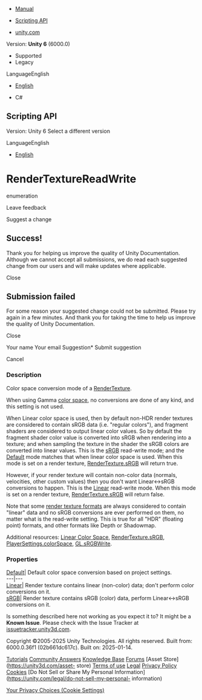 [ ]()

  * [Manual](../Manual/index.html)
  * [Scripting API](../ScriptReference/index.html)

  * [unity.com](https://unity.com/)

Version: **Unity 6** (6000.0)

  * Supported
  * Legacy

LanguageEnglish

  * [English]()

  * C#

[ ](https://docs.unity3d.com)

## Scripting API

Version: Unity 6 Select a different version

LanguageEnglish

  * [English]()

# RenderTextureReadWrite

enumeration

Leave feedback

Suggest a change

## Success!

Thank you for helping us improve the quality of Unity Documentation. Although
we cannot accept all submissions, we do read each suggested change from our
users and will make updates where applicable.

Close

## Submission failed

For some reason your suggested change could not be submitted. Please <a>try
again</a> in a few minutes. And thank you for taking the time to help us
improve the quality of Unity Documentation.

Close

Your name Your email Suggestion* Submit suggestion

Cancel

[ ]()

### Description

Color space conversion mode of a [RenderTexture](RenderTexture.html).

When using Gamma [color space](../Manual/LinearLighting.html), no conversions
are done of any kind, and this setting is not used.  
  
When Linear color space is used, then by default non-HDR render textures are
considered to contain sRGB data (i.e. "regular colors"), and fragment shaders
are considered to output linear color values. So by default the fragment
shader color value is converted into sRGB when rendering into a texture; and
when sampling the texture in the shader the sRGB colors are converted into
linear values. This is the [sRGB](RenderTextureReadWrite-sRGB.html) read-write
mode; and the [Default](RenderTextureReadWrite.Default.html) mode matches that
when linear color space is used. When this mode is set on a render texture,
[RenderTexture.sRGB](RenderTexture-sRGB.html) will return true.  
  
However, if your render texture will contain non-color data (normals,
velocities, other custom values) then you don't want Linear<->sRGB conversions
to happen. This is the [Linear](RenderTextureReadWrite.Linear.html) read-write
mode. When this mode is set on a render texture,
[RenderTexture.sRGB](RenderTexture-sRGB.html) will return false.  
  
Note that some [render texture formats](RenderTextureFormat.html) are always
considered to contain "linear" data and no sRGB conversions are ever performed
on them, no matter what is the read-write setting. This is true for all "HDR"
(floating point) formats, and other formats like Depth or Shadowmap.  
  
Additional resources: [Linear Color Space](../Manual/LinearLighting.html),
[RenderTexture.sRGB](RenderTexture-sRGB.html),
[PlayerSettings.colorSpace](PlayerSettings-colorSpace.html),
[GL.sRGBWrite](GL-sRGBWrite.html).

### Properties

[Default](RenderTextureReadWrite.Default.html)| Default color space conversion
based on project settings.  
---|---  
[Linear](RenderTextureReadWrite.Linear.html)| Render texture contains linear
(non-color) data; don't perform color conversions on it.  
[sRGB](RenderTextureReadWrite-sRGB.html)| Render texture contains sRGB (color)
data, perform Linear<->sRGB conversions on it.  
  
Is something described here not working as you expect it to? It might be a
**Known Issue**. Please check with the Issue Tracker at
[issuetracker.unity3d.com](https://issuetracker.unity3d.com).

Copyright ©2005-2025 Unity Technologies. All rights reserved. Built from:
6000.0.36f1 (02b661dc617c). Built on: 2025-01-14.

[Tutorials](https://unity3d.com/learn) [Community
Answers](https://answers.unity3d.com) [Knowledge
Base](https://support.unity3d.com/hc/en-us)
[Forums](https://forum.unity3d.com) [Asset Store](https://unity3d.com/asset-
store) [Terms of use](https://docs.unity3d.com/Manual/TermsOfUse.html)
[Legal](https://unity.com/legal) [Privacy
Policy](https://unity.com/legal/privacy-policy)
[Cookies](https://unity.com/legal/cookie-policy) [Do Not Sell or Share My
Personal Information](https://unity.com/legal/do-not-sell-my-personal-
information)

[Your Privacy Choices (Cookie Settings)](javascript:void\(0\);)

